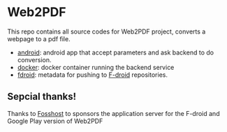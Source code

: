 # Web2PDF
This repo contains all source codes for Web2PDF project, converts a webpage to a pdf file.

- [android](android): android app that accept parameters and ask backend to do conversion.
- [docker](docker): docker container running the backend service
- [fdroid](fdroid): metadata for pushing to [F-droid](https://f-droid.org) repositories.

## Sepcial thanks!

Thanks to [Fosshost][Fosshost] to sponsors the application server for the F-droid and Google Play version of Web2PDF

[Fosshost]: https://fosshost.org/
